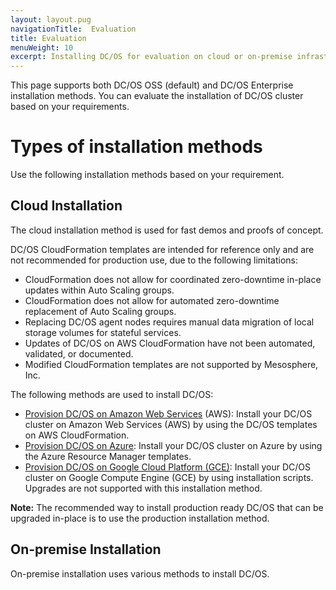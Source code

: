 ```yaml
---
layout: layout.pug
navigationTitle:  Evaluation
title: Evaluation
menuWeight: 10
excerpt: Installing DC/OS for evaluation on cloud or on-premise infrastructure
---
```


This page supports both DC/OS OSS (default) and DC/OS Enterprise installation methods. You can evaluate the installation of DC/OS cluster based on your requirements.

# Types of installation methods

Use the following installation methods based on your requirement.
 
## Cloud Installation 
The cloud installation method is used for fast demos and proofs of concept. 

DC/OS CloudFormation templates are intended for reference only and are not recommended for production use, due to the following limitations:
- CloudFormation does not allow for coordinated zero-downtime in-place updates within Auto Scaling groups.
- CloudFormation does not allow for automated zero-downtime replacement of Auto Scaling groups.
- Replacing DC/OS agent nodes requires manual data migration of local storage volumes for stateful services.
- Updates of DC/OS on AWS CloudFormation have not been automated, validated, or documented.
- Modified CloudFormation templates are not supported by Mesosphere, Inc.

The following methods are used to install DC/OS:
- [Provision DC/OS on Amazon Web Services](/1.11/installing/evaluation/cloud-installation/aws/) (AWS): Install your DC/OS cluster on Amazon Web Services (AWS) by using the DC/OS templates on AWS CloudFormation. 
- [Provision DC/OS on Azure](/1.11/installing/evaluation/cloud-installation/azure/): Install your DC/OS cluster on Azure by using the Azure Resource Manager templates.
- [Provision DC/OS on Google Cloud Platform (GCE)](/1.11/installing/evaluation/cloud-installation/gce/): Install your DC/OS cluster on Google Compute Engine (GCE) by using installation scripts. Upgrades are not supported with this installation method.

**Note:** The recommended way to install production ready DC/OS that can be upgraded in-place is to use the production installation method.

## On-premise Installation 
On-premise installation uses various methods to install DC/OS. 
